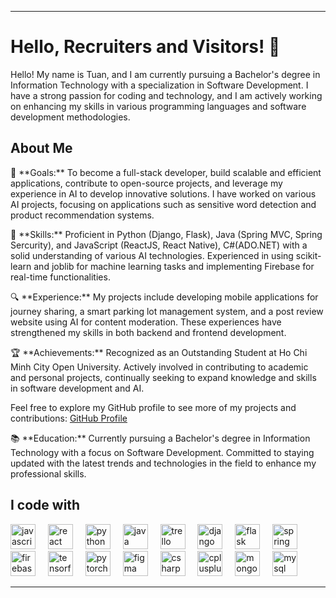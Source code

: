 

---

<h1 align="left">Hello, Recruiters and Visitors! 👋</h1>

<p align="left">Hello! My name is Tuan, and I am currently pursuing a Bachelor's degree in Information Technology with a specialization in Software Development. I have a strong passion for coding and technology, and I am actively working on enhancing my skills in various programming languages and software development methodologies.</p>

<h2 align="left">About Me</h2>
<p align="left"> 🎯 **Goals:** To become a full-stack developer, build scalable and efficient applications, contribute to open-source projects, and leverage my experience in AI to develop innovative solutions. I have worked on various AI projects, focusing on applications such as sensitive word detection and product recommendation systems.</p>
<p align="left"> 💼 **Skills:** Proficient in Python (Django, Flask), Java (Spring MVC, Spring Sercurity), and JavaScript (ReactJS, React Native), C#(ADO.NET) with a solid understanding of various AI technologies. Experienced in using scikit-learn and joblib for machine learning tasks and implementing Firebase for real-time functionalities.</p>
<p align="left"> 🔍 **Experience:** My projects include developing mobile applications for journey sharing, a smart parking lot management system, and a post review website using AI for content moderation. These experiences have strengthened my skills in both backend and frontend development.</p>
🏆 **Achievements:** Recognized as an Outstanding Student at Ho Chi Minh City Open University. Actively involved in contributing to academic and personal projects, continually seeking to expand knowledge and skills in software development and AI.

Feel free to explore my GitHub profile to see more of my projects and contributions: [GitHub Profile](https://github.com/Tuan2906)
<p align="left"> 📚 **Education:** Currently pursuing a Bachelor's degree in Information Technology with a focus on Software Development. Committed to staying updated with the latest trends and technologies in the field to enhance my professional skills.</p>

<h2 align="left">I code with</h2>

<div align="left">
  <img src="https://cdn.jsdelivr.net/gh/devicons/devicon/icons/javascript/javascript-original.svg" height="40" alt="javascript logo" />
  <img width="12" />
  <img src="https://cdn.jsdelivr.net/gh/devicons/devicon/icons/react/react-original.svg" height="40" alt="react logo" />
  <img width="12" />
  <img src="https://cdn.jsdelivr.net/gh/devicons/devicon/icons/python/python-original.svg" height="40" alt="python logo" />
  <img width="12" />
  <img src="https://cdn.jsdelivr.net/gh/devicons/devicon/icons/java/java-original.svg" height="40" alt="java logo" />
  <img width="12" />
  <img src="https://cdn.jsdelivr.net/gh/devicons/devicon/icons/trello/trello-plain.svg" height="40" alt="trello logo" />
  <img width="12" />
  <img src="https://cdn.jsdelivr.net/gh/devicons/devicon/icons/django/django-plain.svg" height="40" alt="django logo" />
  <img width="12" />
  <img src="https://cdn.jsdelivr.net/gh/devicons/devicon/icons/flask/flask-original.svg" height="40" alt="flask logo" />
  <img width="12" />
  <img src="https://cdn.jsdelivr.net/gh/devicons/devicon/icons/spring/spring-original.svg" height="40" alt="spring logo" />
  <img width="12" />
  <img src="https://cdn.jsdelivr.net/gh/devicons/devicon/icons/firebase/firebase-plain.svg" height="40" alt="firebase logo" />
  <img width="12" />
  <img src="https://cdn.jsdelivr.net/gh/devicons/devicon/icons/tensorflow/tensorflow-original.svg" height="40" alt="tensorflow logo" />
  <img width="12" />
  <img src="https://cdn.jsdelivr.net/gh/devicons/devicon/icons/pytorch/pytorch-original.svg" height="40" alt="pytorch logo" />
  <img width="12" />
  <img src="https://cdn.jsdelivr.net/gh/devicons/devicon/icons/figma/figma-original.svg" height="40" alt="figma logo" />
  <img width="12" />
  <img src="https://cdn.jsdelivr.net/gh/devicons/devicon/icons/csharp/csharp-original.svg" height="40" alt="csharp logo" />
  <img width="12" />
  <img src="https://cdn.jsdelivr.net/gh/devicons/devicon/icons/cplusplus/cplusplus-original.svg" height="40" alt="cplusplus logo" />
  <img width="12" />
  <img src="https://cdn.jsdelivr.net/gh/devicons/devicon/icons/mongodb/mongodb-original.svg" height="40" alt="mongodb logo" />
  <img width="12" />
  <img src="https://cdn.jsdelivr.net/gh/devicons/devicon/icons/mysql/mysql-original.svg" height="40" alt="mysql logo" />
</div>

---
